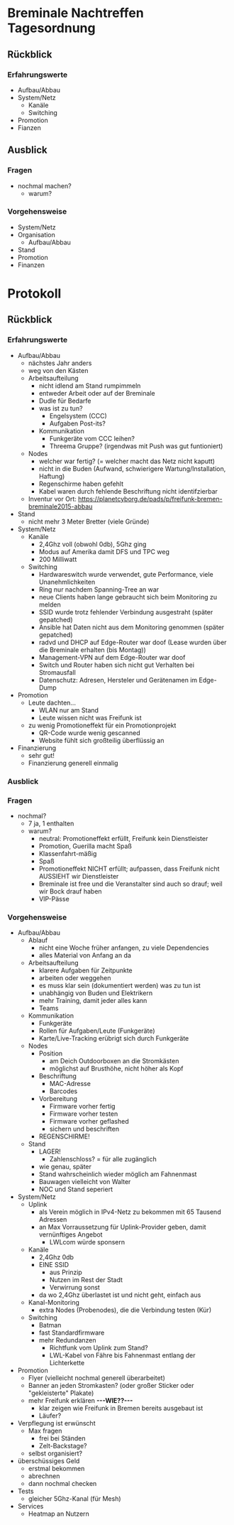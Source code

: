 # Breminale Nachtreffen Tagesordnung

## Rückblick
### Erfahrungswerte
* Aufbau/Abbau
* System/Netz
  * Kanäle
  * Switching
* Promotion
* Fianzen

## Ausblick
### Fragen
* nochmal machen?
  * warum?

### Vorgehensweise
* System/Netz
* Organisation
  * Aufbau/Abbau
* Stand
* Promotion
* Finanzen

# Protokoll
## Rückblick
### Erfahrungswerte
* Aufbau/Abbau
  * nächstes Jahr anders
  * weg von den Kästen
  * Arbeitsaufteilung
      * nicht idlend am Stand rumpimmeln
      * entweder Arbeit oder auf der Breminale
      * Dudle für Bedarfe
      * was ist zu tun?
          * Engelsystem (CCC)
          * Aufgaben Post-its?
      * Kommunikation
          * Funkgeräte vom CCC leihen?
          * Threema Gruppe? (irgendwas mit Push was gut funtioniert)
  * Nodes
      * welcher war fertig? (= welcher macht das Netz nicht kaputt)
      * nicht in die Buden (Aufwand, schwierigere Wartung/Installation, Haftung)
      * Regenschirme haben gefehlt
      * Kabel waren durch fehlende Beschriftung nicht identifzierbar
  * Inventur vor Ort: https://planetcyborg.de/pads/p/freifunk-bremen-breminale2015-abbau
* Stand
  * nicht mehr 3 Meter Bretter (viele Gründe)
* System/Netz
  * Kanäle
      * 2,4Ghz voll (obwohl 0db), 5Ghz ging
      * Modus auf Amerika damit DFS und TPC weg
      * 200 Milliwatt
  * Switching
      * Hardwareswitch wurde verwendet, gute Performance, viele Unanehmlichkeiten
      * Ring nur nachdem Spanning-Tree an war
      * neue Clients haben lange gebraucht sich beim Monitoring zu melden
      * SSID wurde trotz fehlender Verbindung ausgestraht (später gepatched)
      * Ansible hat Daten nicht aus dem Monitoring genommen (später gepatched)
      * radvd und DHCP auf Edge-Router war doof (Lease wurden über die Breminale erhalten (bis Montag))
      * Management-VPN auf dem Edge-Router war doof
      * Switch und Router haben sich nicht gut Verhalten bei Stromausfall
      * Datenschutz: Adresen, Hersteler und Gerätenamen im Edge-Dump
* Promotion
  * Leute dachten...
      * WLAN nur am Stand
      * Leute wissen nicht was Freifunk ist
  * zu wenig Promotioneffekt für ein Promotionprojekt
      * QR-Code wurde wenig gescanned
      * Website fühlt sich großteilig überflüssig an
* Finanzierung
  * sehr gut!
  * Finanzierung generell einmalig

### Ausblick
### Fragen
* nochmal?
  * 7 ja, 1 enthalten
  * warum?
      * neutral: Promotioneffekt erfüllt, Freifunk kein Dienstleister
      * Promotion, Guerilla macht Spaß
      * Klassenfahrt-mäßig
      * Spaß
      * Promotioneffekt NICHT erfüllt; aufpassen, dass Freifunk nicht AUSSIEHT wir Dienstleister
      * Breminale ist free und die Veranstalter sind auch so drauf; weil wir Bock drauf haben
      * VIP-Pässe

### Vorgehensweise
* Aufbau/Abbau
  * Ablauf
      * nicht eine Woche früher anfangen, zu viele Dependencies
      * alles Material von Anfang an da
  * Arbeitsaufteilung
      * klarere Aufgaben für Zeitpunkte
      * arbeiten oder weggehen
      * es muss klar sein (dokumentiert werden) was zu tun ist
      * unabhängig von Buden und Elektrikern
      * mehr Training, damit jeder alles kann
      * Teams
  * Kommunikation
      * Funkgeräte
      * Rollen für Aufgaben/Leute (Funkgeräte)
      * Karte/Live-Tracking erübrigt sich durch Funkgeräte
  * Nodes
      * Position
          * am Deich Outdoorboxen an die Stromkästen
          * möglichst auf Brusthöhe, nicht höher als Kopf
      * Beschriftung
          * MAC-Adresse
          * Barcodes
      * Vorbereitung
          * Firmware vorher fertig
          * Firmware vorher testen
          * Firmware vorher geflashed
          * sichern und beschriften
      * REGENSCHIRME!
  * Stand
      * LAGER!
          * Zahlenschloss? = für alle zugänglich
      * wie genau, später
      * Stand wahrscheinlich wieder möglich am Fahnenmast
      * Bauwagen vielleicht von Walter
      * NOC und Stand seperiert
* System/Netz
  * Uplink
      * als Verein möglich in IPv4-Netz zu bekommen mit 65 Tausend Adressen
      * an Max Vorraussetzung für Uplink-Provider geben, damit vernünftiges Angebot
          * LWLcom würde sponsern
  * Kanäle
      * 2,4Ghz 0db
      * EINE SSID
          * aus Prinzip
          * Nutzen im Rest der Stadt
          * Verwirrung sonst
      * da wo 2,4Ghz überlastet ist und nicht geht, einfach aus
  * Kanal-Monitoring
      * extra Nodes (Probenodes), die die Verbindung testen (Kür)
  * Switching
      * Batman
      * fast Standardfirmware
      * mehr Redundanzen
          * Richtfunk vom Uplink zum Stand?
          * LWL-Kabel von Fähre bis Fahnenmast entlang der Lichterkette
* Promotion
  * Flyer (vielleicht nochmal generell überarbeitet)
  * Banner an jeden Stromkasten? (oder großer Sticker oder "gekleisterte" Plakate)
  * mehr Freifunk erklären **---WIE??---**
      * klar zeigen wie Freifunk in Bremen bereits ausgebaut ist
      * Läufer?
* Verpflegung ist erwünscht
  * Max fragen
      * frei bei Ständen
      * Zelt-Backstage?
  * selbst organisiert?
* überschüssiges Geld
  * erstmal bekommen
  * abrechnen
  * dann nochmal checken
* Tests
  * gleicher 5Ghz-Kanal (für Mesh)
* Services
  * Heatmap an Nutzern